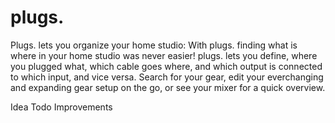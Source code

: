 # plugs.

Plugs. lets you organize your home studio: With plugs. finding what is where in your home studio was never easier! plugs. lets you define, where you plugged what, which cable goes where, and which output is connected to which input, and vice versa. Search for your gear, edit your everchanging and expanding gear setup on the go, or see your mixer for a quick overview.

Idea
Todo
Improvements
